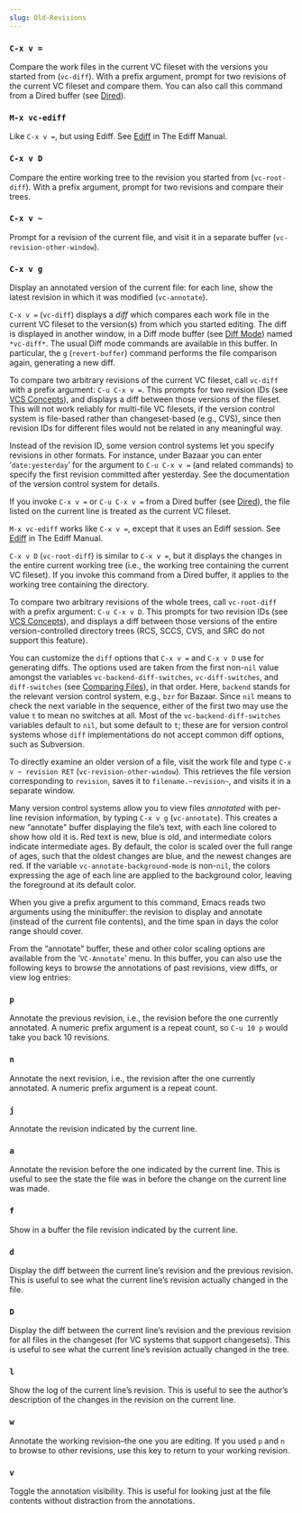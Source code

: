 ```yaml
---
slug: Old-Revisions
---
```


### `C-x v =`

Compare the work files in the current VC fileset with the versions you started from (`vc-diff`). With a prefix argument, prompt for two revisions of the current VC fileset and compare them. You can also call this command from a Dired buffer (see [Dired](/docs/emacs/Dired)).

### `M-x vc-ediff`

Like `C-x v =`, but using Ediff. See [Ediff](https://www.gnu.org/software/emacs/manual/html_mono/ediff.html#Top) in The Ediff Manual.

### `C-x v D`

Compare the entire working tree to the revision you started from (`vc-root-diff`). With a prefix argument, prompt for two revisions and compare their trees.

### `C-x v ~`

Prompt for a revision of the current file, and visit it in a separate buffer (`vc-revision-other-window`).

### `C-x v g`

Display an annotated version of the current file: for each line, show the latest revision in which it was modified (`vc-annotate`).

`C-x v =` (`vc-diff`) displays a *diff* which compares each work file in the current VC fileset to the version(s) from which you started editing. The diff is displayed in another window, in a Diff mode buffer (see [Diff Mode](/docs/emacs/Diff-Mode)) named `*vc-diff*`. The usual Diff mode commands are available in this buffer. In particular, the `g` (`revert-buffer`) command performs the file comparison again, generating a new diff.

To compare two arbitrary revisions of the current VC fileset, call `vc-diff` with a prefix argument: `C-u C-x v =`. This prompts for two revision IDs (see [VCS Concepts](/docs/emacs/VCS-Concepts)), and displays a diff between those versions of the fileset. This will not work reliably for multi-file VC filesets, if the version control system is file-based rather than changeset-based (e.g., CVS), since then revision IDs for different files would not be related in any meaningful way.

Instead of the revision ID, some version control systems let you specify revisions in other formats. For instance, under Bazaar you can enter ‘`date:yesterday`’ for the argument to `C-u C-x v =` (and related commands) to specify the first revision committed after yesterday. See the documentation of the version control system for details.

If you invoke `C-x v =` or `C-u C-x v =` from a Dired buffer (see [Dired](/docs/emacs/Dired)), the file listed on the current line is treated as the current VC fileset.

`M-x vc-ediff` works like `C-x v =`, except that it uses an Ediff session. See [Ediff](https://www.gnu.org/software/emacs/manual/html_mono/ediff.html#Top) in The Ediff Manual.

`C-x v D` (`vc-root-diff`) is similar to `C-x v =`, but it displays the changes in the entire current working tree (i.e., the working tree containing the current VC fileset). If you invoke this command from a Dired buffer, it applies to the working tree containing the directory.

To compare two arbitrary revisions of the whole trees, call `vc-root-diff` with a prefix argument: `C-u C-x v D`. This prompts for two revision IDs (see [VCS Concepts](/docs/emacs/VCS-Concepts)), and displays a diff between those versions of the entire version-controlled directory trees (RCS, SCCS, CVS, and SRC do not support this feature).

You can customize the `diff` options that `C-x v =` and `C-x v D` use for generating diffs. The options used are taken from the first non-`nil` value amongst the variables `vc-backend-diff-switches`, `vc-diff-switches`, and `diff-switches` (see [Comparing Files](/docs/emacs/Comparing-Files)), in that order. Here, `backend` stands for the relevant version control system, e.g., `bzr` for Bazaar. Since `nil` means to check the next variable in the sequence, either of the first two may use the value `t` to mean no switches at all. Most of the `vc-backend-diff-switches` variables default to `nil`, but some default to `t`; these are for version control systems whose `diff` implementations do not accept common diff options, such as Subversion.

To directly examine an older version of a file, visit the work file and type `C-x v ~ revision RET` (`vc-revision-other-window`). This retrieves the file version corresponding to `revision`, saves it to `filename.~revision~`, and visits it in a separate window.

Many version control systems allow you to view files *annotated* with per-line revision information, by typing `C-x v g` (`vc-annotate`). This creates a new “annotate" buffer displaying the file’s text, with each line colored to show how old it is. Red text is new, blue is old, and intermediate colors indicate intermediate ages. By default, the color is scaled over the full range of ages, such that the oldest changes are blue, and the newest changes are red. If the variable `vc-annotate-background-mode` is non-`nil`, the colors expressing the age of each line are applied to the background color, leaving the foreground at its default color.

When you give a prefix argument to this command, Emacs reads two arguments using the minibuffer: the revision to display and annotate (instead of the current file contents), and the time span in days the color range should cover.

From the “annotate" buffer, these and other color scaling options are available from the ‘`VC-Annotate`’ menu. In this buffer, you can also use the following keys to browse the annotations of past revisions, view diffs, or view log entries:

### `p`

Annotate the previous revision, i.e., the revision before the one currently annotated. A numeric prefix argument is a repeat count, so `C-u 10 p` would take you back 10 revisions.

### `n`

Annotate the next revision, i.e., the revision after the one currently annotated. A numeric prefix argument is a repeat count.

### `j`

Annotate the revision indicated by the current line.

### `a`

Annotate the revision before the one indicated by the current line. This is useful to see the state the file was in before the change on the current line was made.

### `f`

Show in a buffer the file revision indicated by the current line.

### `d`

Display the diff between the current line’s revision and the previous revision. This is useful to see what the current line’s revision actually changed in the file.

### `D`

Display the diff between the current line’s revision and the previous revision for all files in the changeset (for VC systems that support changesets). This is useful to see what the current line’s revision actually changed in the tree.

### `l`

Show the log of the current line’s revision. This is useful to see the author’s description of the changes in the revision on the current line.

### `w`

Annotate the working revision–the one you are editing. If you used `p` and `n` to browse to other revisions, use this key to return to your working revision.

### `v`

Toggle the annotation visibility. This is useful for looking just at the file contents without distraction from the annotations.

